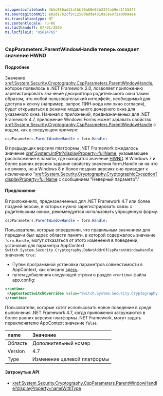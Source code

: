```yaml
---
ms.openlocfilehash: 4b5c886ad35afbbf0a68e03b3174ab9ea1f5524f
ms.sourcegitcommit: e02d17b2cf9c1258dadda4810a5e6072a0089aee
ms.translationtype: HT
ms.contentlocale: ru-RU
ms.lasthandoff: 07/01/2020
ms.locfileid: "85614765"
---
```

### <a name="cspparametersparentwindowhandle-now-expects-hwnd-value"></a>CspParameters.ParentWindowHandle теперь ожидает значение HWND

#### <a name="details"></a>Подробнее

Значение <xref:System.Security.Cryptography.CspParameters.ParentWindowHandle>, которое появилось в .NET Framework 2.0, позволяет приложению зарегистрировать значение дескриптора родительского окна таким образом, что любой пользовательский интерфейс, необходимый для доступа к ключу (например, запрос ПИН-кода или окно согласия), будет открываться в режиме модального дочернего окна для указанного окна. Начиная с приложений, предназначенных для .NET Framework 4.7, приложение Windows Forms может задавать свойство <xref:System.Security.Cryptography.CspParameters.ParentWindowHandle> с кодом, как в следующем примере:

```csharp
cspParameters.ParentWindowHandle = form.Handle;
```

В предыдущих версиях платформы .NET Framework ожидалось значение <xref:System.IntPtr?displayProperty=fullName>, указывающее расположение в памяти, где находится значение [HWND](https://docs.microsoft.com/windows/desktop/WinProg/windows-data-types#HWND). В Windows 7 и более ранних версиях задание свойству значения form.Handle ни на что не влияло, но в Windows 8 и более поздних версиях оно приводит к исключению &quot;<xref:System.Security.Cryptography.CryptographicException?displayProperty=fullName> с сообщением "Неверный параметр".&quot;

#### <a name="suggestion"></a>Предложение

В приложениях, предназначенных для .NET Framework 4.7 или более поздней версии, в которых нужно зарегистрировать связь с родительским окном, рекомендуется использовать упрощенную форму:

```csharp
cspParameters.ParentWindowHandle = form.Handle;
```

Пользователи, которые определили, что правильным значением для передачи был адрес области памяти, в которой содержалось значение `form.Handle`, могут отказаться от этого изменения в поведении, установив для параметра AppContext `Switch.System.Security.Cryptography.DoNotAddrOfCspParentWindowHandle` значение `true`:

- Путем программной установки параметров совместимости в AppContext, как описано [здесь](https://devblogs.microsoft.com/dotnet/net-announcements-at-build-2015/#dotnet46).
- путем добавления следующей строки в раздел `<runtime>` файла app.config:

```xml
<runtime>
 <AppContextSwitchOverrides value="Switch.System.Security.Cryptography.DoNotAddrOfCspParentWindowHandle=true"/>
</runtime>
```

Пользователи, которые хотят использовать новое поведение в среде выполнения .NET Framework 4.7, когда приложения загружаются в более ранних версиях платформы .NET Framework, могут задать переключателю AppContext значение `false`.

| name    | Значение       |
|:--------|:------------|
| Область   | Дополнительный номер       |
| Version | 4.7         |
| Type    | Изменение целевой платформы |

#### <a name="affected-apis"></a>Затронутые API

- <xref:System.Security.Cryptography.CspParameters.ParentWindowHandle?displayProperty=nameWithType>
